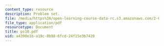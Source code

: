 ```yaml
---
content_type: resource
description: Problem set.
file: /media/https%3A/open-learning-course-data-rc.s3.amazonaws.com/2-004-systems-modeling-and-control-ii-fall-2007/a4390e1ba19c0b986fcd24f15e3b7420_ps10.pdf
file_type: application/pdf
resourcetype: Document
title: ps10.pdf
uid: a4390e1b-a19c-0b98-6fcd-24f15e3b7420
---
```

